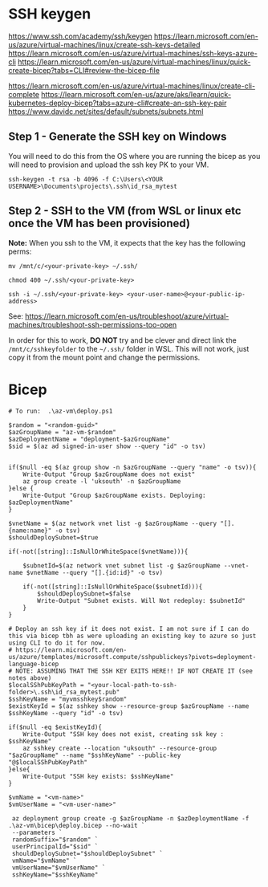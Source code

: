 # SSH keygen

https://www.ssh.com/academy/ssh/keygen
https://learn.microsoft.com/en-us/azure/virtual-machines/linux/create-ssh-keys-detailed
https://learn.microsoft.com/en-us/azure/virtual-machines/ssh-keys-azure-cli
https://learn.microsoft.com/en-us/azure/virtual-machines/linux/quick-create-bicep?tabs=CLI#review-the-bicep-file

https://learn.microsoft.com/en-us/azure/virtual-machines/linux/create-cli-complete
https://learn.microsoft.com/en-us/azure/aks/learn/quick-kubernetes-deploy-bicep?tabs=azure-cli#create-an-ssh-key-pair
https://www.davidc.net/sites/default/subnets/subnets.html


## Step 1 - Generate the SSH key on Windows

You will need to do this from the OS where you are running the bicep as you will need to provision and upload the ssh key PK to your VM.
```
ssh-keygen -t rsa -b 4096 -f C:\Users\<YOUR USERNAME>\Documents\projects\.ssh\id_rsa_mytest
```

## Step 2 - SSH to the VM (from WSL or linux etc once the VM has been provisioned)
**Note:** When you ssh to the VM, it expects that the key has the following perms:
```
mv /mnt/c/<your-private-key> ~/.ssh/

chmod 400 ~/.ssh/<your-private-key>

ssh -i ~/.ssh/<your-private-key> <your-user-name>@<your-public-ip-address>
```
See: https://learn.microsoft.com/en-us/troubleshoot/azure/virtual-machines/troubleshoot-ssh-permissions-too-open

In order for this to work, **DO NOT** try and be clever and direct link the `/mnt/c/sshkeyfolder` to the `~/.ssh/` folder in WSL. This will not work, just copy it from the mount point and change the permissions.


# Bicep
```
# To run:  .\az-vm\deploy.ps1

$random = "<random-guid>"
$azGroupName = "az-vm-$random"
$azDeploymentName = "deployment-$azGroupName"
$sid = $(az ad signed-in-user show --query "id" -o tsv)


if($null -eq $(az group show -n $azGroupName --query "name" -o tsv)){
    Write-Output "Group $azGroupName does not exist"
    az group create -l 'uksouth' -n $azGroupName    
}else {
    Write-Output "Group $azGroupName exists. Deploying: $azDeploymentName"
}

$vnetName = $(az network vnet list -g $azGroupName --query "[].{name:name}" -o tsv)
$shouldDeploySubnet=$true

if(-not([string]::IsNullOrWhiteSpace($vnetName))){
    
    $subnetId=$(az network vnet subnet list -g $azGroupName --vnet-name $vnetName --query "[].{id:id}" -o tsv)
    
    if(-not([string]::IsNullOrWhiteSpace($subnetId))){
        $shouldDeploySubnet=$false
        Write-Output "Subnet exists. Will Not redeploy: $subnetId"
    }
}

# Deploy an ssh key if it does not exist. I am not sure if I can do this via bicep tbh as were uploading an existing key to azure so just using CLI to do it for now.
# https://learn.microsoft.com/en-us/azure/templates/microsoft.compute/sshpublickeys?pivots=deployment-language-bicep
# NOTE: ASSUMING THAT THE SSH KEY EXITS HERE!! IF NOT CREATE IT (see notes above)
$localSShPubKeyPath = "<your-local-path-to-ssh-folder>\.ssh\id_rsa_mytest.pub"
$sshKeyName = "myvmsshkey$random"
$existKeyId = $(az sshkey show --resource-group $azGroupName --name $sshKeyName --query "id" -o tsv)

if($null -eq $existKeyId){
    Write-Output "SSH key does not exist, creating ssk key : $sshKeyName"
    az sshkey create --location "uksouth" --resource-group "$azGroupName" --name "$sshKeyName" --public-key "@$localSShPubKeyPath"
}else{
    Write-Output "SSH key exists: $sshKeyName"
}

$vmName = "<vm-name>"
$vmUserName = "<vm-user-name>"

 az deployment group create -g $azGroupName -n $azDeploymentName -f .\az-vm\bicep\deploy.bicep --no-wait `
 --parameters `
 randomSuffix="$random" `
 userPrincipalId="$sid" `
 shouldDeploySubnet="$shouldDeploySubnet" `
 vmName="$vmName" `
 vmUserName="$vmUserName" `
 sshKeyName="$sshKeyName"
```
